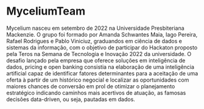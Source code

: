 # MyceliumTeam
Mycelium nasceu em setembro de 2022 na Universidade Presbiteriana Mackenzie. O grupo foi formado por Amanda Schwantes Maia, Iago Pereira, Rafael Rodrigues e Pablo Viniciuz, graduandos em ciência de dados e sistemas da informação, com o objetivo de participar do Hackaton proposto pela Teros na Semana de Tecnologia e Inovação 2022 da universidade. O desafio lançado pela empresa que oferece soluções em inteligência de dados, pricing e open banking consistia na elaboração de uma inteligência artificial capaz de identificar fatores determinantes para a aceitação de uma oferta à partir de um histórico negocial e localizar as oportunidades com maiores chances de conversão em prol de otimizar o planejamento estratégico indicando caminhos mais acertivos de atuação, as famosas decisões data-driven, ou seja, pautadas em dados.
